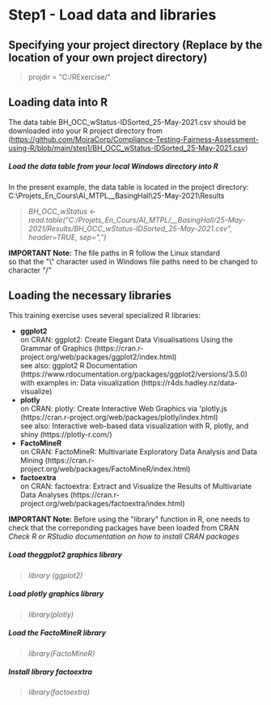 # Step1 - Load data and libraries

## Specifying your project directory (Replace by the location of your own project directory)
> projdir = "C:/RExercise/"

## Loading data into R

The data table BH_OCC_wStatus-IDSorted_25-May-2021.csv should be downloaded into your R project directory from (https://github.com/MoiraCorp/Compliance-Testing-Fairness-Assessment-using-R/blob/main/step1/BH_OCC_wStatus-IDSorted_25-May-2021.csv)<br>

##### Load the data table from your local Windows directory into R
In the present example, the data table is located in the project directory: C:\Projets_En_Cours\AI_MTPL\__BasingHall\25-May-2021\Results
> <em>BH_OCC_wStatus <- read.table("C:/Projets_En_Cours/AI_MTPL/__BasingHall/25-May-2021/Results/BH_OCC_wStatus-IDSorted_25-May-2021.csv", header=TRUE, sep=",")</em><br>

<strong>IMPORTANT Note:</strong> The file paths in R follow the Linux standard<br> so that the "\\" character used in Windows file paths
need to be changed to character "/"

## Loading the necessary libraries

This training exercise uses several specialized R libraries: 
<ul>
<li><strong>ggplot2</strong><br>
on CRAN: ggplot2: Create Elegant Data Visualisations Using the Grammar of Graphics (https://cran.r-project.org/web/packages/ggplot2/index.html)<br>
see also: ggplot2 R Documentation (https://www.rdocumentation.org/packages/ggplot2/versions/3.5.0)<br>
with examples in: Data visualization (https://r4ds.hadley.nz/data-visualize) 
</li>
  <li><strong>plotly</strong><br>
on CRAN: plotly: Create Interactive Web Graphics via 'plotly.js (https://cran.r-project.org/web/packages/plotly/index.html)<br>
see also: Interactive web-based data visualization with R, plotly, and shiny (https://plotly-r.com/)<br>
</li>
<li><strong>FactoMineR</strong><br>
on CRAN: FactoMineR: Multivariate Exploratory Data Analysis and Data Mining (https://cran.r-project.org/web/packages/FactoMineR/index.html)<br>
</li>
<li><strong>factoextra</strong><br>
on CRAN: factoextra: Extract and Visualize the Results of Multivariate Data Analyses (https://cran.r-project.org/web/packages/factoextra/index.html)<br>
</li>
</ul>
<strong>IMPORTANT Note:</strong> Before using the "library" function in R, one needs to check that the correponding packages have been loaded from CRAN<br>
<em>Check R or RStudio documentation on how to install CRAN packages</em> 

##### Load theggplot2 graphics library
> <em>library (ggplot2)</em>
##### Load plotly graphics library
> <em>library(plotly)</em>
##### Load the FactoMineR library
> <em>library(FactoMineR)</em>
##### Install library factoextra 
> <em>library(factoextra)</em>
